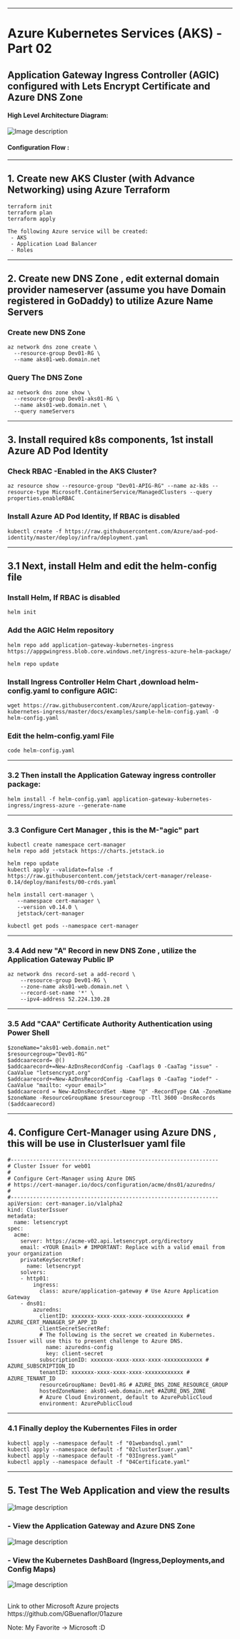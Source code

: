 ----------------------------------------------------------
# Azure Kubernetes Services (AKS) - Part 02
## Application Gateway Ingress Controller (AGIC) configured with Lets Encrypt Certificate and Azure DNS Zone


#### High Level Architecture Diagram:


![Image description](https://github.com/GBuenaflor/01azure-aks-ingresscontroller-agic/blob/master/Images/GB-AKS-Ingress-AGIC00B.png)


#### Configuration Flow :


------------------------------------------------------------------------------
## 1. Create new AKS Cluster (with Advance Networking) using Azure Terraform

```
terraform init
terraform plan
terraform apply

The following Azure service will be created:
 - AKS
 - Application Load Balancer
 - Roles
```

------------------------------------------------------------------------------
## 2. Create new DNS Zone , edit external domain provider nameserver (assume you have Domain registered in GoDaddy) to utilize Azure Name Servers 

### Create new DNS Zone
```
az network dns zone create \
  --resource-group Dev01-RG \
  --name aks01-web.domain.net
```
 
### Query The DNS Zone
```
az network dns zone show \
  --resource-group Dev01-aks01-RG \
  --name aks01-web.domain.net \
  --query nameServers

```

------------------------------------------------------------------------------
## 3. Install required k8s components, 1st install Azure AD Pod Identity

 
### Check RBAC -Enabled in the AKS Cluster?
```
az resource show --resource-group "Dev01-APIG-RG" --name az-k8s --resource-type Microsoft.ContainerService/ManagedClusters --query properties.enableRBAC
``` 
 
### Install Azure AD Pod Identity,  If RBAC is disabled

```
kubectl create -f https://raw.githubusercontent.com/Azure/aad-pod-identity/master/deploy/infra/deployment.yaml
```
  
------------------------------------------------------------------------------
## 3.1 Next, install Helm and edit the helm-config file


### Install Helm, If RBAC is disabled

```
helm init
```

### Add the AGIC Helm repository

```
helm repo add application-gateway-kubernetes-ingress https://appgwingress.blob.core.windows.net/ingress-azure-helm-package/

helm repo update
```

### Install Ingress Controller Helm Chart ,download helm-config.yaml to configure AGIC:

```
wget https://raw.githubusercontent.com/Azure/application-gateway-kubernetes-ingress/master/docs/examples/sample-helm-config.yaml -O helm-config.yaml
 ```

### Edit the helm-config.yaml File
```
code helm-config.yaml
```

------------------------------------------------------------------------------    
### 3.2 Then install the Application Gateway ingress controller package:

 ```
helm install -f helm-config.yaml application-gateway-kubernetes-ingress/ingress-azure --generate-name
```
------------------------------------------------------------------------------
### 3.3 Configure Cert Manager , this is the M-"agic" part

 ```  
kubectl create namespace cert-manager
helm repo add jetstack https://charts.jetstack.io

helm repo update
kubectl apply --validate=false -f https://raw.githubusercontent.com/jetstack/cert-manager/release-0.14/deploy/manifests/00-crds.yaml

helm install cert-manager \
    --namespace cert-manager \
    --version v0.14.0 \
    jetstack/cert-manager

kubectl get pods --namespace cert-manager
```
------------------------------------------------------------------------------
### 3.4 Add new "A" Record in new DNS Zone , utilize the Application Gateway Public IP

```
az network dns record-set a add-record \
    --resource-group Dev01-RG \
    --zone-name aks01-web.domain.net \
    --record-set-name '*' \
    --ipv4-address 52.224.130.28
```

------------------------------------------------------------------------------
### 3.5 Add "CAA" Certificate Authority Authentication using Power Shell

```
$zoneName="aks01-web.domain.net"
$resourcegroup="Dev01-RG"
$addcaarecord= @()
$addcaarecord+=New-AzDnsRecordConfig -Caaflags 0 -CaaTag "issue" -CaaValue "letsencrypt.org"
$addcaarecord+=New-AzDnsRecordConfig -Caaflags 0 -CaaTag "iodef" -CaaValue "mailto: <your email>"
$addcaarecord = New-AzDnsRecordSet -Name "@" -RecordType CAA -ZoneName $zoneName -ResourceGroupName $resourcegroup -Ttl 3600 -DnsRecords ($addcaarecord)
 ```
 
------------------------------------------------------------------------------
## 4. Configure Cert-Manager using Azure DNS , this will be use in ClusterIsuer yaml file

```
#-----------------------------------------------------------------
# Cluster Issuer for web01 
#
# Configure Cert-Manager using Azure DNS 
# https://cert-manager.io/docs/configuration/acme/dns01/azuredns/
#
#-----------------------------------------------------------------
apiVersion: cert-manager.io/v1alpha2
kind: ClusterIssuer
metadata:
  name: letsencrypt
spec:
  acme:
    server: https://acme-v02.api.letsencrypt.org/directory
    email: <YOUR Email> # IMPORTANT: Replace with a valid email from your organization
    privateKeySecretRef:
      name: letsencrypt
    solvers:
    - http01:
        ingress:
          class: azure/application-gateway # Use Azure Application Gateway 
    - dns01:
        azuredns:
          clientID: xxxxxxx-xxxx-xxxx-xxxx-xxxxxxxxxxxx # AZURE_CERT_MANAGER_SP_APP_ID
          clientSecretSecretRef:
          # The following is the secret we created in Kubernetes. Issuer will use this to present challenge to Azure DNS.
            name: azuredns-config
            key: client-secret
          subscriptionID: xxxxxxx-xxxx-xxxx-xxxx-xxxxxxxxxxxx # AZURE_SUBSCRIPTION_ID
          tenantID: xxxxxxx-xxxx-xxxx-xxxx-xxxxxxxxxxxx # AZURE_TENANT_ID
          resourceGroupName: Dev01-RG # AZURE_DNS_ZONE_RESOURCE_GROUP
          hostedZoneName: aks01-web.domain.net #AZURE_DNS_ZONE
          # Azure Cloud Environment, default to AzurePublicCloud
          environment: AzurePublicCloud 
```

------------------------------------------------------------------------------
### 4.1 Finally deploy the Kubernentes Files in order

```
kubectl apply --namespace default -f "01webandsql.yaml"
kubectl apply --namespace default -f "02clusterIsuer.yaml"
kubectl apply --namespace default -f "03Ingress.yaml"
kubectl apply --namespace default -f "04Certificate.yaml"
```

------------------------------------------------------------------------------
## 5. Test The Web Application and view the results

 

![Image description](https://github.com/GBuenaflor/01azure-aks-ingresscontroller-agic/blob/master/Images/GB-AKS-Ingress-AGIC01.png)


### -  View the Application Gateway and Azure DNS Zone


![Image description](https://github.com/GBuenaflor/01azure-aks-ingresscontroller-agic/blob/master/Images/GB-AKS-Ingress-AGIC02.png)


### -  View the Kubernetes DashBoard (Ingress,Deployments,and Config Maps)


![Image description](https://github.com/GBuenaflor/01azure-aks-ingresscontroller-agic/blob/master/Images/GB-AKS-Ingress-AGIC03.png)




</br>
Link to other Microsoft Azure projects
https://github.com/GBuenaflor/01azure
</br>


Note: My Favorite -> Microsoft :D
